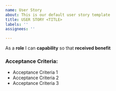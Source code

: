 ```yaml
---
name: User Story
about: This is our default user story template
title: USER STORY <TITLE>
labels: ''
assignees: ''

---
```


As a **role** I can **capability** so that **received benefit**
  
### Acceptance Criteria:
- Acceptance Criteria 1
- Acceptance Criteria 2
- Acceptance Criteria 3
